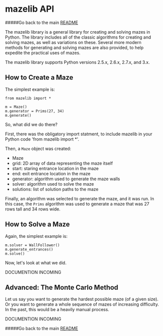 # mazelib API

#####Go back to the main [README](../README.md)

The mazelib library is a general library for creating and solving mazes in Python. The library includes all of the classic algorithms for creating and solving mazes, as well as variations on these. Several more modern methods for generating and solving mazes are also provided, to help expedite the practical uses of mazes.

The mazelib library supports Python versions 2.5.x, 2.6.x, 2.7.x, and 3.x.

## How to Create a Maze

The simplest example is:

    from mazelib import *

    m = Maze()
    m.generator = Prims(27, 34)
    m.generate()

So, what did we do there?

First, there was the obligatory import statment, to include mazelib in your Python code 'from mazelib import *'.

Then, a `Maze` object was created:

* Maze
 * grid: 2D array of data representing the maze itself
 * start: staring entrance location in the maze
 * end: exit entrance location in the maze
 * generator: algorithm used to generate the maze walls
 * solver: algorithm used to solve the maze
 * solutions: list of solution paths to the maze

Finally, an algorithm was selected to generate the maze, and it was run. In this case, the `Prims` algorithm was used to generate a maze that was 27 rows tall and 34 rows wide.

## How to Solve a Maze

Again, the simplest example is:

    m.solver = WallFollower()
    m.generate_entrances()
    m.solve()
    
Now, let's look at what we did.

DOCUMENTION INCOMING

## Advanced: The Monte Carlo Method

Let us say you want to generate the hardest possible maze (of a given size). Or you want to generate a whole sequence of mazes of increasing difficulty. In the past, this would be a heavily manual process.

DOCUMENTION INCOMING


#####Go back to the main [README](../README.md)
